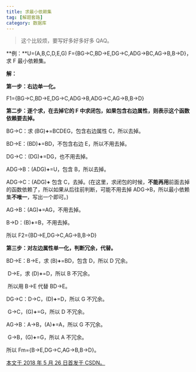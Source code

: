 ```yaml
---
title: 求最小依赖集
tag: [解题套路]
category: 数据库
---
```


>这个比较烦，要写好多好多好多 QAQ。 

<!--more-->

**例：**U=(A,B,C,D,E,G)   F={BG->C,BD->E,DG->C,ADG->BC,AG->B,B->D}，求 F 最小依赖集。

**解：**

**第一步：右边单一化。**

F1={BG->C,BD->E,DG->C,ADG->B,ADG->C,AG->B,B->D}

**第二步：逐个求，在去掉它的 F 中求闭包，如果包含右边属性，则表示这个函数依赖要去掉。**

BG->C：求 (BG)**+**=BCDEG，包含右边属性 C，所以去掉。

BD->E：(BD)**+**=BD，不包含右边 E，所以不用去掉。

DG->C：(DG)**+**=DG，也不用去掉。

ADG->B：(ADG)**+**=U，包含 B，所以去掉。

ADG->C：(ADG)**+** 包含 C，去掉。(在这里，求闭包的时候，**不能再用**前面去掉的函数依赖了，所以如果从后往前判断，可能不用去掉 ADG->B，所以最小依赖集**不唯一**，写出一个即可。)

AG->B：(AG)**+**=AG，不用去掉。

B->D：(B)**+**=B，不用去掉。

所以 F2={BD->E,DG->C,AG->B,B->D}

**第三步：对左边属性单一化，判断冗余，代替。**

BD->E：B->E，求 (B)**+**=BD，包含 D，所以 D 冗余。

​              D->E，求 (D)**+**=D，所以 B 不冗余。

​              所以用 B->E 代替 BD->E。

DG->C：D->C，(D)**+**=D，所以 G 不冗余。

​               G->C，(G)**+**=G，所以 D 不冗余。

AG->B：A->B，(A)**+**=A，所以 G 不冗余。

​              G->B，(G)**+**=G，所以 A 不冗余。

所以 Fm={B->E,DG->C,AG->B,B->D}。



<u>本文于 2018 年 5 月 26 日首发于 [CSDN](https://blog.csdn.net/Wonz5130/article/details/80465245)。</u>